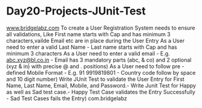 # Day20-Projects-JUnit-Test
www.bridgelabz.com
To create a User Registration System needs to ensure all validations, Like First name starts with Cap and has minimum 3 characters,vailde Email etc  are in place during the User Entry
As a User need to enter a valid Last Name - Last name starts with Cap and has minimum 3 characters
As a User need to enter a valid email - E.g. abc.xyz@bl.co.in - Email has 3 mandatory parts (abc, & co) and 2 optional (xyz & in) with precise @ and . positions)
As a User need to follow pre -defined Mobile Format - E.g. 91 9919819801 - Country code follow by space and 10 digit number)
Write JUnit Test to validate the User Entry for First Name, Last Name, Email, Mobile, and Password.- Write Junit Test for Happy as well as Sad test case.- Happy Test Case validates the Entry Successfully - Sad Test Cases fails the Entry)
com.bridgelabz











